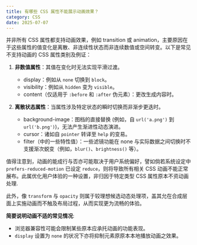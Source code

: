 ```yaml
---
title: 有哪些 CSS 属性不能展示动画效果？
category: CSS
date: 2025-07-07
---
```

并非所有 CSS 属性都支持动画效果，例如 transition 或 animation，主要原因在于这些属性的值变化是离散、非连续性状态而非连续数值或空间转变。以下是常见不支持动画的 CSS 属性类别及例证：  

1.  **非数值属性**：其值在变化时无法实现平滑过渡。  
    - display：例如从 `none` 切换到 `block`。  
    - visibility：例如从 `hidden` 变为 `visible`。  
    - content（仅适用于 `:before` 和 `:after` 伪元素）：更改生成内容时。  

2.  **离散状态属性**：当属性涉及特定状态的瞬时切换而非渐步更迭时。  
    - background-image：图档的直接替换 (例如，自 `url('a.png')` 到 `url('b.png')`)，无法产生渐进性动态演进。  
    - cursor：诸如自 `pointer` 转译至 `help` 的变易。  
    - filter（中的一些特性值）：一些滤镜功能在 none 与实际数据之间切换时不支援渐次蜕变（例如，`blur()`、`brightness()` 等）。  

值得注意到，动画的能成行与否亦可能取决于用户系统偏好，譬如倘若系统设定中 `prefers-reduced-motion` 已设定 `reduce`，则将导致所有相关 CSS 动画不能正常展布。此属优化用户体验的一种设置，非归因于特定类型 CSS 属性原本不资动画处理.  

此外，像 `transform` 与 `opacity` 则属于较理想候选动态处理项，盖其允在合成层面上实施动画而不触及布局过程，从而实现更为流畅的体验。  

**简要说明动画不适的常见情况**:  
- 浏览器兼容性可能会限制某些原本应承托动画的功能表现。  
- `display` 设置为 `none` 的状况下亦将抑制元素原原本本地播放动画之效果。  
